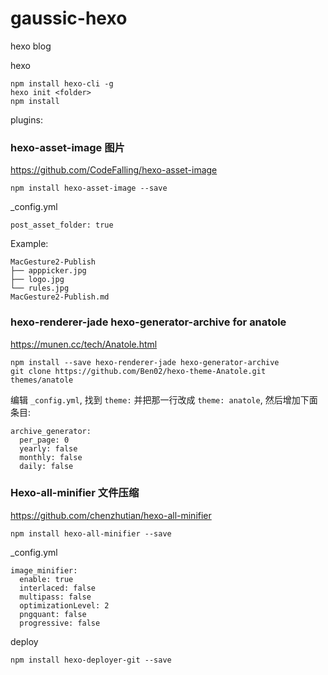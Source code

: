 # gaussic-hexo
hexo blog

hexo

```
npm install hexo-cli -g
hexo init <folder>
npm install
```

plugins:

### hexo-asset-image 图片

https://github.com/CodeFalling/hexo-asset-image

```
npm install hexo-asset-image --save
```

_config.yml

```
post_asset_folder: true
```

Example:

```
MacGesture2-Publish
├── apppicker.jpg
├── logo.jpg
└── rules.jpg
MacGesture2-Publish.md
```

### hexo-renderer-jade hexo-generator-archive for anatole

https://munen.cc/tech/Anatole.html

```
npm install --save hexo-renderer-jade hexo-generator-archive
git clone https://github.com/Ben02/hexo-theme-Anatole.git themes/anatole
```

编辑 `_config.yml`, 找到 `theme:` 并把那一行改成 `theme: anatole`, 然后增加下面条目:

```
archive_generator:
  per_page: 0
  yearly: false
  monthly: false
  daily: false
```

### Hexo-all-minifier  文件压缩

https://github.com/chenzhutian/hexo-all-minifier

```
npm install hexo-all-minifier --save
```

_config.yml

```
image_minifier:
  enable: true
  interlaced: false
  multipass: false
  optimizationLevel: 2
  pngquant: false
  progressive: false
```

deploy

```
npm install hexo-deployer-git --save
```
